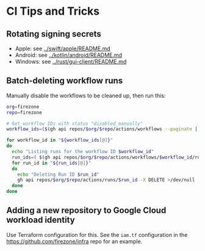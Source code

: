 # CI Tips and Tricks

## Rotating signing secrets

- Apple: see [../swift/apple/README.md](../swift/apple/README.md)
- Android: see [../kotlin/android/README.md](../kotlin/android/README.md)
- Windows: see [../rust/gui-client/README.md](../rust/gui-client/README.md)

## Batch-deleting workflow runs

Manually disable the workflows to be cleaned up, then run this:

```bash
org=firezone
repo=firezone

# Get workflow IDs with status "disabled_manually"
workflow_ids=($(gh api repos/$org/$repo/actions/workflows --paginate | jq '.workflows[] | select(.["state"] | contains("disabled_manually")) | .id'))

for workflow_id in "${workflow_ids[@]}"
do
  echo "Listing runs for the workflow ID $workflow_id"
  run_ids=( $(gh api repos/$org/$repo/actions/workflows/$workflow_id/runs --paginate | jq '.workflow_runs[].id') )
  for run_id in "${run_ids[@]}"
  do
    echo "Deleting Run ID $run_id"
    gh api repos/$org/$repo/actions/runs/$run_id -X DELETE >/dev/null
  done
done
```

## Adding a new repository to Google Cloud workload identity

Use Terraform configuration for this. See the `iam.tf` configuration in the https://github.com/firezone/infra repo for an example.
